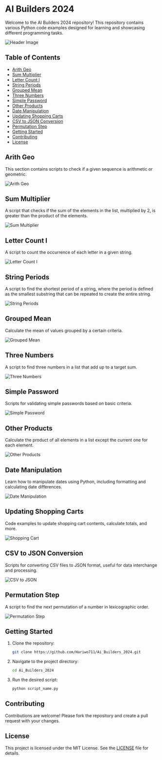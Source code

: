 # AI Builders 2024

Welcome to the AI Builders 2024 repository! This repository contains various Python code examples designed for learning and showcasing different programming tasks.

![Header Image](./images/header-image.png)

## Table of Contents
- [Arith Geo](#arith-geo)
- [Sum Multiplier](#sum-multiplier)
- [Letter Count I](#letter-count-i)
- [String Periods](#string-periods)
- [Grouped Mean](#grouped-mean)
- [Three Numbers](#three-numbers)
- [Simple Password](#simple-password)
- [Other Products](#other-products)
- [Date Manipulation](#date-manipulation)
- [Updating Shopping Carts](#updating-shopping-carts)
- [CSV to JSON Conversion](#csv-to-json-conversion)
- [Permutation Step](#permutation-step)
- [Getting Started](#getting-started)
- [Contributing](#contributing)
- [License](#license)

## Arith Geo
This section contains scripts to check if a given sequence is arithmetic or geometric.

![Arith Geo](./01%20Arith%20Geo/image.png)

## Sum Multiplier
A script that checks if the sum of the elements in the list, multiplied by 2, is greater than the product of the elements.

![Sum Multiplier](./%2002%20Sum%20Multiplier/image.png)

## Letter Count I
A script to count the occurrence of each letter in a given string.

![Letter Count I](./03%20Letter%20Count%20I/image.png)

## String Periods
A script to find the shortest period of a string, where the period is defined as the smallest substring that can be repeated to create the entire string.

![String Periods](./04%20String%20Periods/image.png)

## Grouped Mean
Calculate the mean of values grouped by a certain criteria.

![Grouped Mean](./05%20Python%20Grouped%20Mean/image.png)

## Three Numbers
A script to find three numbers in a list that add up to a target sum.

![Three Numbers](./06%20Three%20Numbers/image.png)

## Simple Password
Scripts for validating simple passwords based on basic criteria.

![Simple Password](./07%20Simple%20Password/image.png)

## Other Products
Calculate the product of all elements in a list except the current one for each element.

![Other Products](./08%20Other%20Products/image.png)

## Date Manipulation
Learn how to manipulate dates using Python, including formatting and calculating date differences.

![Date Manipulation](./09%20Python%20Date%20Manipulation/image.png)

## Updating Shopping Carts
Code examples to update shopping cart contents, calculate totals, and more.

![Shopping Cart](./10%20Python%20Update%20Shopping%20Cart/image.png)

## CSV to JSON Conversion
Scripts for converting CSV files to JSON format, useful for data interchange and processing.

![CSV to JSON](./11%20Python%20CSV%20to%20JSON/image.png)

## Permutation Step
A script to find the next permutation of a number in lexicographic order.

![Permutation Step](./12%20Permutation%20Step/image.png)

## Getting Started
1. Clone the repository:
    ```sh
    git clone https://github.com/Hariwo711/Ai_Builders_2024.git
    ```
2. Navigate to the project directory:
    ```sh
    cd Ai_Builders_2024
    ```
3. Run the desired script:
    ```sh
    python script_name.py
    ```

## Contributing
Contributions are welcome! Please fork the repository and create a pull request with your changes.

## License
This project is licensed under the MIT License. See the [LICENSE](LICENSE) file for details.
